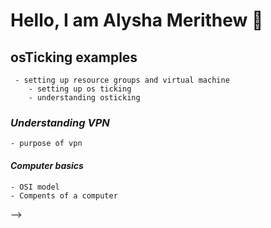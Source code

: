 # Hello, I am Alysha Merithew 🤗


## osTicking examples
     - setting up resource groups and virtual machine
        - setting up os ticking
        - understanding osticking
### *Understanding VPN*
    - purpose of vpn
#### *Computer basics*
    - OSI model
    - Compents of a computer
-->
